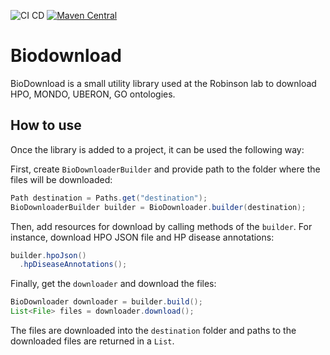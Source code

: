 ![CI CD](https://github.com/TheJacksonLaboratory/biodownload/actions/workflows/cicd.yml/badge.svg)
[![Maven Central](https://maven-badges.herokuapp.com/maven-central/org.monarchinitiative.biodownload/biodownload/badge.svg)](https://maven-badges.herokuapp.com/maven-central/org.monarchinitiative.biodownload/biodownload)

# Biodownload
BioDownload is a small utility library used at the Robinson lab to download HPO, MONDO, UBERON, GO ontologies.   

## How to use
Once the library is added to a project, it can be used the following way:

First, create `BioDownloaderBuilder` and provide path to the folder where the files will be downloaded:

```java
Path destination = Paths.get("destination");
BioDownloaderBuilder builder = BioDownloader.builder(destination);
```

Then, add resources for download by calling methods of the `builder`. 
For instance, download HPO JSON file and HP disease annotations:

```java
builder.hpoJson()
  .hpDiseaseAnnotations();
```

Finally, get the `downloader` and download the files:

```java
BioDownloader downloader = builder.build();
List<File> files = downloader.download();
```

The files are downloaded into the `destination` folder and paths to the downloaded files are returned in a `List`.

